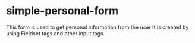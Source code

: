 # simple-personal-form

This form is used to get personal information from the user
It is created by using Fieldset tags and other input tags.
